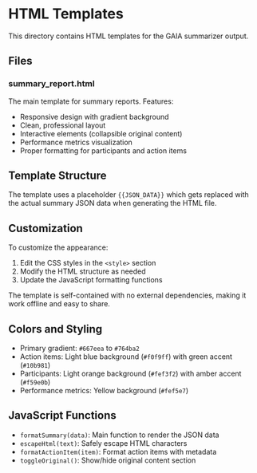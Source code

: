 # HTML Templates

This directory contains HTML templates for the GAIA summarizer output.

## Files

### summary_report.html
The main template for summary reports. Features:
- Responsive design with gradient background
- Clean, professional layout
- Interactive elements (collapsible original content)
- Performance metrics visualization
- Proper formatting for participants and action items

## Template Structure

The template uses a placeholder `{{JSON_DATA}}` which gets replaced with the actual summary JSON data when generating the HTML file.

## Customization

To customize the appearance:
1. Edit the CSS styles in the `<style>` section
2. Modify the HTML structure as needed
3. Update the JavaScript formatting functions

The template is self-contained with no external dependencies, making it work offline and easy to share.

## Colors and Styling

- Primary gradient: `#667eea` to `#764ba2`
- Action items: Light blue background (`#f0f9ff`) with green accent (`#10b981`)
- Participants: Light orange background (`#fef3f2`) with amber accent (`#f59e0b`)
- Performance metrics: Yellow background (`#fef5e7`)

## JavaScript Functions

- `formatSummary(data)`: Main function to render the JSON data
- `escapeHtml(text)`: Safely escape HTML characters
- `formatActionItem(item)`: Format action items with metadata
- `toggleOriginal()`: Show/hide original content section